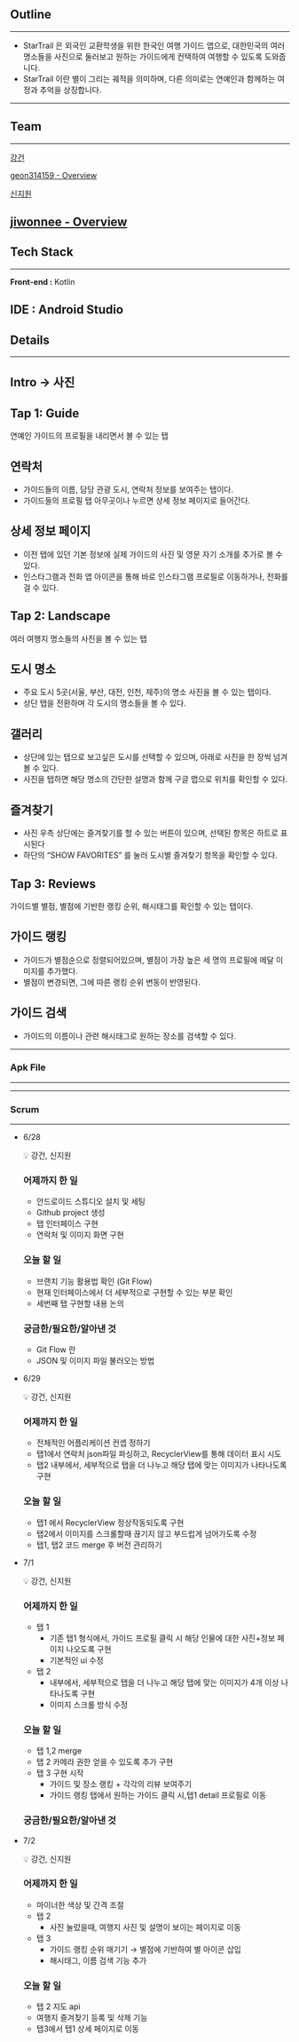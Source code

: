 ## Outline

---
- StarTrail 은 외국인 교환학생을 위한 한국인 여행 가이드 앱으로, 대한민국의 여러 명소들을 사진으로 둘러보고 원하는 가이드에게 컨택하여 여행할 수 있도록 도와줍니다.
- StarTrail 이란 별이 그리는 궤적을 의미하며, 다른 의미로는 연예인과 함께하는 여정과 추억을 상징합니다.
---


## Team

---
[강건](https://www.notion.so/a9f5fe76226a458b976db96edcffcf20?pvs=21) 

[geon314159 - Overview](https://github.com/geon314159)

[신지원](https://www.notion.so/26ddcb3aab754914b7de5f6e740523dd?pvs=21) 

[jiwonnee - Overview](https://github.com/jiwonnee)
---


## Tech Stack
---
**Front-end :** Kotlin

**IDE :** Android Studio
---

## Details

---

## Intro → 사진

## Tap 1: Guide

연예인 가이드의 프로필을 내리면서 볼 수 있는 탭

## 연락처

- 가이드들의 이름, 담당 관광 도시, 연락처 정보를 보여주는 탭이다.
- 가이드들의 프로필 탭 아무곳이나 누르면 상세 정보 페이지로 들어간다.

## 상세 정보 페이지

- 이전 탭에 있던 기본 정보에 실제 가이드의 사진 및 영문 자기 소개를 추가로 볼 수 있다.
- 인스타그램과 전화 앱 아이콘을 통해 바로 인스타그램 프로필로 이동하거나, 전화를 걸 수 있다.

## Tap 2: Landscape

여러 여행지 명소들의 사진을 볼 수 있는 탭

## 도시 명소

- 주요 도시 5곳(서울, 부산, 대전, 인천, 제주)의 명소 사진을 볼 수 있는 탭이다.
- 상단 탭을 전환하며 각 도시의 명소들을 볼 수 있다.

## 갤러리

- 상단에 있는 탭으로 보고싶은 도시를 선택할 수 있으며, 아래로 사진을 한 장씩 넘겨 볼 수 있다.
- 사진을 탭하면 해당 명소의 간단한 설명과 함께 구글 맵으로 위치를 확인할 수 있다.

## 즐겨찾기

- 사진 우측 상단에는 즐겨찾기를 할 수 있는 버튼이 있으며, 선택된 항목은 하트로 표시된다
- 하단의 “SHOW FAVORITES” 를 눌러 도시별 즐겨찾기 항목을 확인할 수 있다.

## Tap 3: Reviews

가이드별 별점, 별점에 기반한 랭킹 순위, 해시태그를 확인할 수 있는 탭이다.

## 가이드 랭킹

- 가이드가 별점순으로 정렬되어있으며, 별점이 가장 높은 세 명의 프로필에 메달 이미지를 추가했다.
- 별점이 변경되면, 그에 따른 랭킹 순위 변동이 반영된다.

## 가이드 검색

- 가이드의 이름이나 관련 해시태그로 원하는 장소를 검색할 수 있다.

---

### Apk File

---

---

### Scrum

---

- 6/28
    
    <aside>
    💡 강건, 신지원
    
    ### 어제까지 한 일
    
    - 안드로이드 스튜디오 설치 및 세팅
    - Github project 생성
    - 탭 인터페이스 구현
    - 연락처 및 이미지 화면 구현
    
    ### **오늘 할 일**
    
    - 브랜치 기능 활용법 확인 (Git Flow)
    - 현재 인터페이스에서 더 세부적으로 구현할 수 있는 부분 확인
    - 세번째 탭 구현할 내용 논의
    
    ### **궁금한/필요한/알아낸 것**
    
    - Git Flow 란
    - JSON 및 이미지 파일 불러오는 방법
    </aside>
    
- 6/29
    
    <aside>
    💡 강건, 신지원
    
    ### 어제까지 한 일
    
    - 전체적인 어플리케이션 컨셉 정하기
    - 탭1에서 연락처 json파일 파싱하고, RecyclerView를 통해 데이터 표시 시도
    - 탭2 내부에서, 세부적으로 탭을 더 나누고 해당 탭에 맞는 이미지가 나타나도록 구현
    
    ### **오늘 할 일**
    
    - 탭1 에서 RecyclerView 정상작동되도록 구현
    - 탭2에서 이미지를 스크롤할때 끊기지 않고 부드럽게 넘어가도록 수정
    - 탭1, 탭2 코드 merge 후 버전 관리하기
    </aside>
    
- 7/1
    
    <aside>
    💡 강건, 신지원
    
    ### 어제까지 한 일
    
    - 탭 1
        - 기존 탭1 형식에서, 가이드 프로필 클릭 시 해당 인물에 대한 사진+정보 페이지 나오도록 구현
        - 기본적인 ui 수정
    - 탭 2
        - 내부에서, 세부적으로 탭을 더 나누고 해당 탭에 맞는 이미지가 4개 이상 나타나도록 구현
        - 이미지 스크롤 방식 수정
    
    ### **오늘 할 일**
    
    - 탭 1,2 merge
    - 탭 2 카메라 권한 얻을 수 있도록 추가 구현
    - 탭 3 구현 시작
        - 가이드 및 장소 랭킹 + 각각의 리뷰 보여주기
        - 가이드 랭킹 탭에서 원하는 가이드 클릭 시,탭1 detail 프로필로 이동
    
    ### **궁금한/필요한/알아낸 것**
    
    </aside>
    
- 7/2
    
    <aside>
    💡 강건, 신지원
    
    ### 어제까지 한 일
    
    - 마이너한 색상 및 간격 조절
    - 탭 2
        - 사진 눌렀을때, 여행지 사진 및 설명이 보이는 페이지로 이동
    - 탭 3
        - 가이드 랭킹 순위 매기기 → 별점에 기반하여 별 아이콘 삽입
        - 해시태그, 이름 검색 기능 추가
    
    ### **오늘 할 일**
    
    - 탭 2 지도 api
    - 여행지 즐겨찾기 등록 및 삭제 기능
    - 탭3에서 탭1 상세 페이지로 이동
    </aside>
